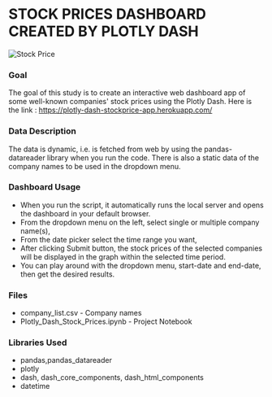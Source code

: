 # STOCK PRICES DASHBOARD CREATED BY PLOTLY DASH

![Stock Price](https://github.com/hhsmobileapps/plotlydash_stock_prices/blob/master/snapshot.jpg)

### Goal
The goal of this study is to create an interactive web dashboard app of some well-known companies' stock prices using the Plotly Dash.
Here is the link : https://plotly-dash-stockprice-app.herokuapp.com/

### Data Description
The data is dynamic, i.e. is fetched from web by using the pandas-datareader library when you run the code.
There is also a static data of the company names to be used in the dropdown menu.

### Dashboard Usage
* When you run the script, it automatically runs the local server and opens the dashboard in your default browser.
* From the dropdown menu on the left, select single or multiple company name(s),
* From the date picker select the time range you want,
* After clicking Submit button, the stock prices of the selected companies will be displayed in the graph within the selected time period.
* You can play around with the dropdown menu, start-date and end-date, then get the desired results.

### Files
* company_list.csv - Company names
* Plotly_Dash_Stock_Prices.ipynb - Project Notebook

### Libraries Used
* pandas,pandas_datareader
* plotly
* dash, dash_core_components, dash_html_components
* datetime
